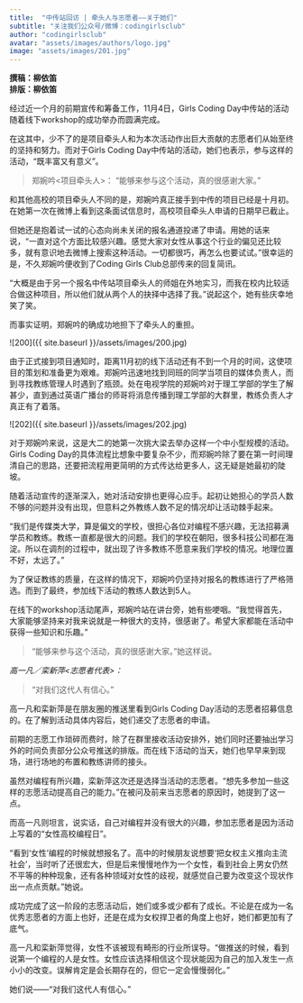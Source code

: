 ```yaml
---
title:  "中传站回访 | 牵头人与志愿者——关于她们"
subtitle: "关注我们公众号/微博：codingirlsclub"
author: "codingirlsclub"
avatar: "assets/images/authors/logo.jpg"
image: "assets/images/201.jpg"
---
```


**撰稿：柳依笛**  
**排版：柳依笛**  

经过近一个月的前期宣传和筹备工作，11月4日，Girls Coding Day中传站的活动随着线下workshop的成功举办而圆满完成。  

在这其中，少不了的是项目牵头人和为本次活动作出巨大贡献的志愿者们从始至终的坚持和努力。而对于Girls Coding Day中传站的活动，她们也表示，参与这样的活动，“既丰富又有意义”。  

> 郑婉吟<项目牵头人>：
> “能够来参与这个活动，真的很感谢大家。”

和其他高校的项目牵头人不同的是，郑婉吟真正接手到中传的项目已经是十月初。在她第一次在微博上看到这条面试信息时，高校项目牵头人申请的日期早已截止。  

但她还是抱着试一试的心态向尚未关闭的报名通道投递了申请。用她的话来说，“一直对这个方面比较感兴趣。感觉大家对女性从事这个行业的偏见还比较多，就有意识地去微博上搜索这种活动。一切都很巧，再怎么也要试试。”很幸运的是，不久郑婉吟便收到了Coding Girls Club总部传来的回复简讯。  

“大概是由于另一个报名中传站项目牵头人的师姐在外地实习，而我在校内比较适合做这种项目，所以他们就从两个人的抉择中选择了我。”说起这个，她有些庆幸地笑了笑。  

而事实证明，郑婉吟的确成功地担下了牵头人的重担。  

![200]({{ site.baseurl }}/assets/images/200.jpg)  

由于正式接到项目通知时，距离11月初的线下活动还有不到一个月的时间，这使项目的策划和准备更为艰难。郑婉吟迅速地找到同班的同学当项目的媒体负责人，而到寻找教练管理人时遇到了瓶颈。处在电视学院的郑婉吟对于理工学部的学生了解甚少，直到通过英语广播台的师哥将消息传播到理工学部的大群里，教练负责人才真正有了着落。  

![202]({{ site.baseurl }}/assets/images/202.jpg)  

对于郑婉吟来说，这是大二的她第一次挑大梁去举办这样一个中小型规模的活动。Girls Coding Day的具体流程比想象中要复杂不少，而郑婉吟除了要在第一时间理清自己的思路，还要把流程用更简明的方式传达给更多人，这无疑是她最初的陡坡。  

随着活动宣传的逐渐深入，她对活动安排也更得心应手。起初让她担心的学员人数不够的问题并没有出现，但意料之外教练人数不足的情况却让活动棘手起来。  

“我们是传媒类大学，算是偏文的学校，很担心各位对编程不感兴趣，无法招募满学员和教练。教练一直都是很大的问题。我们的学校在朝阳，很多科技公司都在海淀。所以在调剂的过程中，就出现了许多教练不愿意来我们学校的情况。地理位置不好，太远了。”  

为了保证教练的质量，在这样的情况下，郑婉吟仍坚持对报名的教练进行了严格筛选。而到了最终，参加线下活动的教练人数达到5人。  

在线下的workshop活动尾声，郑婉吟站在讲台旁，她有些哽咽。“我觉得首先，大家能够坚持来对我来说就是一种很大的支持，很感谢了。希望大家都能在活动中获得一些知识和乐趣。”  
 
>  “能够来参与这个活动，真的很感谢大家。”她这样说。  

_高一凡／栾新萍<志愿者代表>：_
> “对我们这代人有信心。”  

高一凡和栾新萍是在朋友圈的推送里看到Girls Coding Day活动的志愿者招募信息的。在了解到活动具体内容后，她们递交了志愿者的申请。  

前期的志愿工作琐碎而费时，除了在群里接收活动安排外，她们同时还要抽出学习外的时间负责部分公众号推送的排版。而在线下活动的当天，她们也早早来到现场，进行场地的布置和教练讲师的接头。  

虽然对编程有所兴趣，栾新萍这次还是选择当活动的志愿者。“想先多参加一些这样的志愿活动提高自己的能力。”在被问及前来当志愿者的原因时，她提到了这一点。  

而高一凡则坦言，说实话，自己对编程并没有很大的兴趣，参加志愿者是因为活动上写着的“女性高校编程日”。  

“看到‘女性’编程的时候就想报名了。高中的时候朋友说想要‘把女权主义推向主流社会’，当时听了还很宏大，但是后来慢慢地作为一个女性，看到社会上男女仍然不平等的种种现象，还有各种领域对女性的歧视，就感觉自己要为改变这个现状作出一点点贡献。”她说。  

成功完成了这一阶段的志愿活动后，她们或多或少都有了成长。不论是在成为一名优秀志愿者的方面上也好，还是在成为女权捍卫者的角度上也好，她们都更加有了底气。  

高一凡和栾新萍觉得，女性不该被现有畸形的行业所误导。“做推送的时候，看到说第一个编程的人是女性。女性应该选择相信这个现状能因为自己的加入发生一点小小的改变。误解肯定是会长期存在的，但它一定会慢慢弱化。”  

她们说——“对我们这代人有信心。”

 

